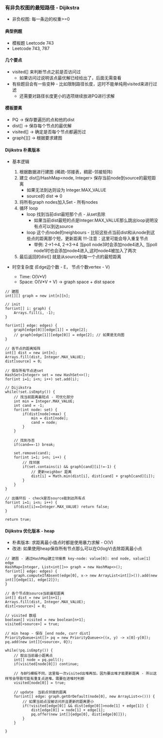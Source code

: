 ### 有非负权图的最短路径 - Dijikstra
- 非负权图: 每一条边的权重>=0
#### 典型例题
- 模板题 Leetcode 743
- Leetcode 743, 787

#### 几个要点
- visited[] 来判断节点之前是否访问过
    - 如果访问过说明该点最优解已经给出了，后面无需查看
- 有些题目会有一些变种 - 比如限制路径长度，这时不能单纯用visited来进行过滤
    - 还需要对路径长度更小的选项继续放进PQ进行求解
    
#### 模板要素
- PQ -> 保存要遍历的点和他的dist
- dist[] -> 保存每个节点的最优解
- visited[] -> 确定是否每个节点都遍历过
- graph[][] -> 根据要求建图

#### Dijikstra 朴素版本 
- 基本逻辑
    1. 根据数据进行建图 (稀疏-邻接表，稠密-邻接矩阵)
    2. 建立 dist[]/HashMap<node, Integer> 保存当前node到source的最短距离
        - 如果无法到达则设为 Integer.MAX_VALUE
        - source的 dist => 0
    3. 将所有graph nodes加入Set - 所有nodes
    4. 循环 loop
        - loop 找到当前dist最短那个点 - 从set去除
            - 如果当前dist最短的点是Integer.MAX_VALUE那么跳出loop说明没有点可以到达source
        - loop 这个点node的neighbours - 比较这些点当前dist和从node到这些点的距离那个短，更新距离
        !!!-注意：这里可能会导入重复节点
            - 举例: 2->1->4, 2->3->4 当poll node3时会添加node4进入, 当poll node1时也会添加node4进入,这时node4被加入了两次
    5. 最后返回的dist[] 就是从source到每一个点的最短距离

- 时空复杂度 (Edge边个数 - E， 节点个数vertex - V)
    - Time: O(V*V)
    - Space: O(V*V + V) -> graph space + dist space

```
// 建图
int[][] graph = new int[n][n];

// init
for(int[] i: graph) {
    Arrays.fill(i, -1);
}

for(int[] edge: edges) {
    graph[edge[0]][edge[1]] = edge[2];
    // graph[edge[1]][edge[0]] = edge[2]; // 如果是无向图
}

// 各节点的距离矩阵 
int[] dist = new int[n];
Arrays.fill(dist, Integer.MAX_VALUE);
dist[source] = 0;

// 保存所有节点进set
HashSet<Integer> set = new HashSet<>();
for(int i=1; i<n; i++) set.add(i);

// Dijikstra
while(!set.isEmpty()) {
    // 找当前距离最短点 - 可优化部分
    int min = Integer.MAX_VALUE;
    int cand = -1;
    for(int node: set) {
        if(dist[node]<max) {
            min = dist[node];
            cand = node; 
        }
    }
    
    // 找到与否
    if(cand==-1) break;
    
    set.remove(cand);
    for(int i=1; i<n; i++) {
        // 找邻居
        if(set.contains(i) && graph[cand][i]!=-1) {
            // 更新neighbor 距离
            dist[i] = Math.min(dist[i], dist[cand] + graph[cand][i]);
        }
    }
}

// 出循环后 - check是否source能到达所有点
for(int i=1; i<n; i++) {
    if(dist[i]==Integer.MAX_VALUE) return false;
}

return true;
```    

#### Dijikstra 优化版本 - heap
- 朴素版本: 求距离最小值点时都是使用暴力求解 - O(V)
- 改进: 如果使用heap保存所有节点那么可以在O(logV)去除距离最小点

```
// 建图 - 通过HashMap建立邻接表 key-node: value[0]: end node, value[1] edge
HashMap<Integer, List<int[]>> graph = new HashMap<>();
for(int[] edge: edges) {
    graph.computeIfAbsent(edge[0], x-> new ArrayList<int[]>()).add(new int[]{edge[1], edge[2]});
}

// 各个节点到source当前最短距离
int[] dist = new int[n+1];
Arrays.fill(dist, Integer.MAX_VALUE);
dist[<source>] = 0;

// visited 数组
boolean[] visited = new boolean[n+1];
visited[<source>] = true;

// min heap - 保存 [end node, curr dist]
PriorityQueue<int[]> pq = new PriorityQueue<>((x, y) -> x[0]-y[0]);
pq.add(new int[]{<source>, 0});

while(!pq.isEmpty()) {
    // 取出当前最小距离点
    int[] node = pq.poll();
    if(visited[node[0]]) continue;

    // 与BFS模板不同，这里每一次visited出堆再加，因为要出堆才能更新距离 - 所以这样写会导致可能有重复点进堆，需要在进堆时判断
    visited[node[0]] = true;  

    // update  当前点邻居的距离
    for(int[] edge: graph.getOrDefault(node[0], new ArrayList<>())) {
        // 如果当前点没被访问并且更新的距离更小
        if(!visited[edge[0]] && dist[edge[0]]>node[1] + edge[1]) {
            dist[edge[0]] = node[1] + edge[1];
            pq.offer(new int[]{edge[0], dist[edge[0]]});
        }
    }
    
}
```    